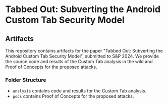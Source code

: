 # Tabbed Out: Subverting the Android Custom Tab Security Model

## Artifacts

This repository contains artifacts for the paper "Tabbed Out: Subverting the Android Custom Tab Security Model", submitted to S&P 2024. We provide the source code and results of the Custom Tab analysis in the wild and Proof of Concepts for the proposed attacks.

### Folder Structure

- `analysis` contains code and results for the Custom Tab analysis.
- `pocs` contains Proof of Concepts for the proposed attacks.

